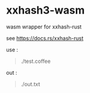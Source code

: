 [‼️]: ✏️README.mdt

# xxhash3-wasm

wasm wrapper for xxhash-rust

see https://docs.rs/xxhash-rust

use :
> ./test.coffee

out :
> ./out.txt
